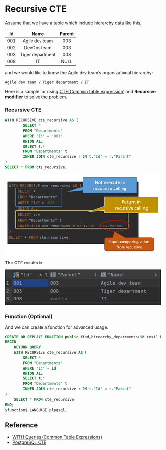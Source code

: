 # Recursive CTE

Assume that we have a table which include hierarchy data like this,


| Id | Name | Parent |
|:------:|:----:|:---------:|
| 001 | Agile dev team | 003 |
| 002 | DevOps team | 003|
| 003 | Tiger department | 008 |
| 008 | IT | NULL |





and we would like to know the Agile dev team’s organizational hierarchy: 

`Agile dev team / Tiger department / IT`


Here is a sample for using [CTE(Common table expression)](https://www.postgresql.org/docs/9.1/queries-with.html) and **Recursive modifier** to solve the problem.


### Recursive CTE

```sql
WITH RECURSIVE cte_recursive AS (
        SELECT *
        FROM "Departments"
        WHERE "Id" = '001'
        UNION ALL
        SELECT t.*
        FROM "Departments" t
        INNER JOIN cte_recursive r ON t."Id" = r."Parent"
)
SELECT * FROM cte_recursive;
```

![](assets/cte.jpg)


The CTE results in:

![](assets/result.jpg)



### Function (Optional)


And we can create a function for advanced usage.

```sql
CREATE OR REPLACE FUNCTION public.find_hirearchy_departmemts(id text) RETURNS SETOF "Departments" AS $function$
BEGIN
    RETURN QUERY
    WITH RECURSIVE cte_recursive AS (
        SELECT *
        FROM "Departments"
        WHERE "Id" = id
        UNION ALL
        SELECT t.*
        FROM "Departments" t
        INNER JOIN cte_recursive r ON t."Id" = r."Parent"    
)
    SELECT * FROM cte_recursive;
END;
$function$ LANGUAGE plpgsql;
```


## Reference

- [WITH Queries (Common Table Expressions)](https://www.postgresql.org/docs/9.1/queries-with.html)
- [PostgreSQL CTE](https://www.postgresqltutorial.com/postgresql-cte/)
